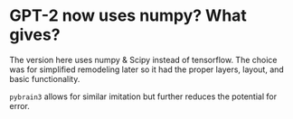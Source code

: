 # GPT-2 now uses numpy? What gives?

The version here uses numpy & Scipy instead of tensorflow. The choice was for simplified remodeling later so it had the proper layers, layout, and basic functionality.

``pybrain3`` allows for similar imitation but further reduces the potential for error. 
